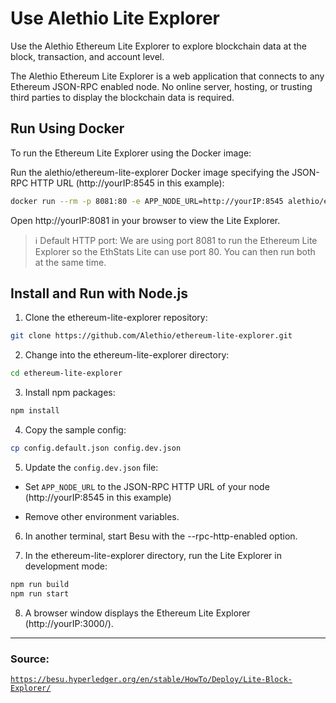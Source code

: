 # Use Alethio Lite Explorer

Use the Alethio Ethereum Lite Explorer to explore blockchain data at the block, transaction, and account level.

The Alethio Ethereum Lite Explorer is a web application that connects to any Ethereum JSON-RPC enabled node. No online server, hosting, or trusting third parties to display the blockchain data is required.

## Run Using Docker

To run the Ethereum Lite Explorer using the Docker image:

Run the alethio/ethereum-lite-explorer Docker image specifying the JSON-RPC HTTP URL (http://yourIP:8545 in this example):

```sh
docker run --rm -p 8081:80 -e APP_NODE_URL=http://yourIP:8545 alethio/ethereum-lite-explorer
```

Open http://yourIP:8081 in your browser to view the Lite Explorer.

> :information_source: Default HTTP port:
> We are using port 8081 to run the Ethereum Lite Explorer so the EthStats Lite can use port 80. You can then run both at the same time.

## Install and Run with Node.js

1. Clone the ethereum-lite-explorer repository:

```sh
git clone https://github.com/Alethio/ethereum-lite-explorer.git
```

2. Change into the ethereum-lite-explorer directory:

```sh
cd ethereum-lite-explorer
```

3. Install npm packages:

```sh
npm install
```

4. Copy the sample config:

```sh
cp config.default.json config.dev.json
```

5. Update the <code>config.dev.json</code> file:

- Set <code>APP_NODE_URL</code> to the JSON-RPC HTTP URL of your node (http://yourIP:8545 in this example)

- Remove other environment variables.

6. In another terminal, start Besu with the --rpc-http-enabled option.

7. In the ethereum-lite-explorer directory, run the Lite Explorer in development mode:

```sh
npm run build
npm run start
```

8. A browser window displays the Ethereum Lite Explorer (http://yourIP:3000/).

---

### Source:

<code>https://besu.hyperledger.org/en/stable/HowTo/Deploy/Lite-Block-Explorer/</code>
